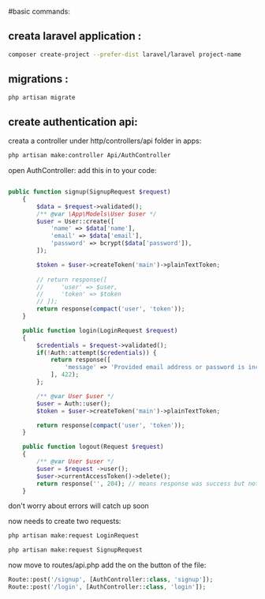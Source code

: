 #basic commands:

## creata laravel application :
  ```bash
  composer create-project --prefer-dist laravel/laravel project-name
  ```

## migrations :
```bash
php artisan migrate
```

## create authentication api:
creata a controller under http/controllers/api folder in apps:
```bash
php artisan make:controller Api/AuthController
```
open AuthController:
add this in to your code:

```php 

public function signup(SignupRequest $request) 
    {
        $data = $request->validated();
        /** @var \App\Models\User $user */
        $user = User::create([
            'name' => $data['name'],
            'email' => $data['email'],
            'password' => bcrypt($data['password']),
        ]);

        $token = $user->createToken('main')->plainTextToken;
        
        // return response([
        //     'user' => $user,
        //     'token' => $token
        // ]); 
        return response(compact('user', 'token'));
    }

    public function login(LoginRequest $request)
    {
        $credentials = $request->validated();
        if(!Auth::attempt($credentials)) {
            return response([
                'message' => 'Provided email address or password is incorrect'
            ], 422);
        };

        /** @var User $user */
        $user = Auth::user();
        $token = $user->createToken('main')->plainTextToken;

        return response(compact('user', 'token'));
    }

    public function logout(Request $request) 
    {   
        /** @var User $user */
        $user = $request ->user();
        $user->currentAccessToken()->delete();
        return response('', 204); // means response was success but nothing to return 
    }


```

don't worry about errors will catch up soon 

now needs to create two requests:
```bash
php artisan make:request LoginRequest

php artisan make:request SignupRequest
```

now move to routes/api.php
add the on the button of the file:
```php 
Route::post('/signup', [AuthController::class, 'signup']);
Route::post('/login', [AuthController::class, 'login']);
```

